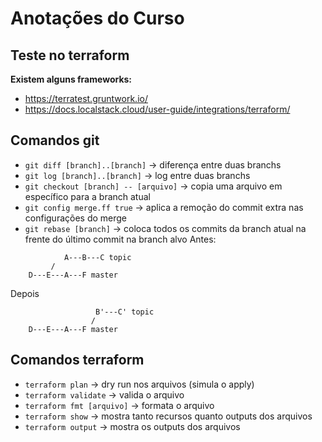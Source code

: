 # Anotações do Curso

## Teste no terraform

**Existem alguns frameworks:**
- https://terratest.gruntwork.io/
- https://docs.localstack.cloud/user-guide/integrations/terraform/


## Comandos git
- `git diff [branch]..[branch]` -> diferença entre duas branchs
- `git log [branch]..[branch]` -> log entre duas branchs
- `git checkout [branch] -- [arquivo]` -> copia uma arquivo em específico para a branch atual
- `git config merge.ff true` -> aplica a remoção do commit extra nas configurações do merge
- `git rebase [branch]` -> coloca todos os commits da branch atual na frente do último commit na branch alvo
Antes:
```
            A---B---C topic
         /
    D---E---A---F master
```
Depois
```
                   B'---C' topic
                  /
    D---E---A---F master
```


## Comandos terraform

- `terraform plan` -> dry run nos arquivos (simula o apply)
- `terraform validate` -> valida o arquivo
- `terraform fmt [arquivo]` -> formata o arquivo 
- `terraform show` -> mostra tanto recursos quanto outputs dos arquivos
- `terraform output` -> mostra os outputs dos arquivos



